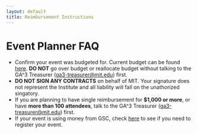 ```yaml
---
layout: default
title: Reimbursement Instructions
---
```


# Event Planner FAQ

* Confirm your event was budgeted for. Current budget can be found [here](./useful-links). **DO NOT** go over budget or reallocate budget without talking to the GA^3 Treasurer ([ga3-treasurer@mit.edu](mailto:ga3-treasurer@mit.edu)) first.
* **DO NOT SIGN ANY CONTRACTS** on behalf of MIT. Your signature does not represent the Institute and all liability will fall on the unathorized singatory.
* If you are planning to have single reimbursement for **$1,000 or more**, or have **more than 100 attendees**, talk to the GA^3 Treasurer ([ga3-treasurer@mit.edu](mailto:ga3-treasurer@mit.edu)) first.
* If your event is using money from GSC, check [here](./register-event) to see if you need to register your event.
